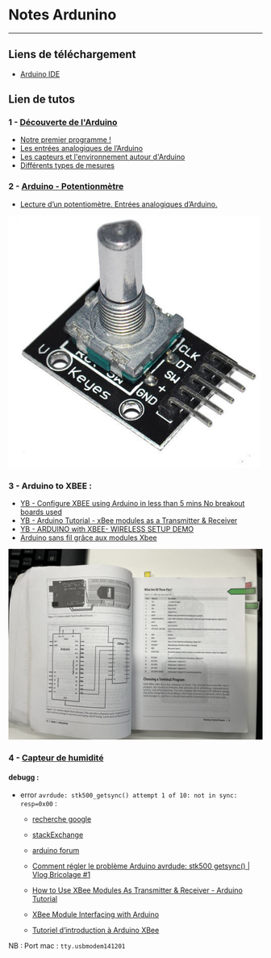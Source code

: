 # Notes Ardunino

---

## Liens de téléchargement

- [Arduino IDE](https://www.arduino.cc/en/Guide)

## Lien de tutos

### 1 - [Découverte de l'Arduino](https://zestedesavoir.com/tutoriels/686/arduino-premiers-pas-en-informatique-embarquee/742_decouverte-de-larduino/3417_le-materiel/)

- [Notre premier programme !](https://zestedesavoir.com/tutoriels/686/arduino-premiers-pas-en-informatique-embarquee/743_gestion-des-entrees-sorties/3420_notre-premier-programme/)
- [Les entrées analogiques de l’Arduino](https://zestedesavoir.com/tutoriels/686/arduino-premiers-pas-en-informatique-embarquee/745_les-grandeurs-analogiques/3430_les-entrees-analogiques-de-larduino/#3-10726_lecture-analogique-on-y-vient)
- [Les capteurs et l'environnement autour d'Arduino](https://zestedesavoir.com/tutoriels/686/arduino-premiers-pas-en-informatique-embarquee/746_les-capteurs-et-lenvironnement-autour-darduino/)
- [Différents types de mesures](https://zestedesavoir.com/tutoriels/686/arduino-premiers-pas-en-informatique-embarquee/746_les-capteurs-et-lenvironnement-autour-darduino/3435_differents-types-de-mesures/)

### 2 - [Arduino - Potentionmètre](https://www.aranacorp.com/fr/utilisation-dun-encodeur-rotatif-avec-arduino/)

- [Lecture d’un potentiomètre. Entrées analogiques d’Arduino.](https://ledisrupteurdimensionnel.com/arduino/lecture-potentiometre-entrees-analogiques-arduino/)

![005_potentionmetre](readme_img/005_potentionmetre.jpg)

### 3 - Arduino to XBEE : 

- [YB - Configure XBEE using Arduino in less than 5 mins No breakout boards used](https://www.youtube.com/watch?v=wtal7SWZek0)
- [YB - Arduino Tutorial - xBee modules as a Transmitter & Receiver](https://www.youtube.com/watch?v=Oslru54rA50)
- [YB - ARDUINO with XBEE- WIRELESS SETUP DEMO](https://www.youtube.com/watch?v=S0WTsiocpIs)
- [Arduino sans fil grâce aux modules Xbee](https://www.redohm.fr/2015/03/communication-xbee/)

![Arduino to XBEE](readme_img/IMG_5503.jpg)

### 4 - [Capteur de humidité](https://tutoduino.fr/debuter/capteur-temperature/)

#### debugg :

- error `avrdude: stk500_getsync() attempt 1 of 10: not in sync: resp=0x00` :
    - [recherche google](https://www.google.com/search?q=vrdude%3A+stk500_getsync()+attempt+1+of+10%3A+not+in+sync%3A+resp%3D0x00&rlz=1C5CHFA_enFR899FR899&oq=vrdude%3A+stk500_getsync()+attempt+1+of+10%3A+not+in+sync%3A+resp%3D0x00&aqs=chrome..69i57j69i58.98j0j7&sourceid=chrome&ie=UTF-8)
    - [stackExchange](https://arduino.stackexchange.com/questions/17/avrdude-stk500-getsync-not-in-sync-resp-0x00-aka-some-dude-named-avr-won)
    - [arduino forum](https://forum.arduino.cc/t/resolu-erreur-upload-avrdude-stk500_getsync/478307/2)
    - [Comment régler le problème Arduino avrdude: stk500 getsync() | Vlog Bricolage #1](https://www.youtube.com/watch?v=81K2oaXwu9Y)

    - [How to Use XBee Modules As Transmitter & Receiver - Arduino Tutorial](https://www.instructables.com/How-to-Use-XBee-Modules-As-Transmitter-Receiver-Ar/)
    - [XBee Module Interfacing with Arduino](https://circuitdigest.com/microcontroller-projects/arduino-xbee-module-interfacing-tutorial)

    - [Tutoriel d’introduction à Arduino XBee](https://www.cours-gratuit.com/cours-arduino/tutoriel-d-introduction-a-arduino-xbee)

NB : Port mac : `tty.usbmodem141201`